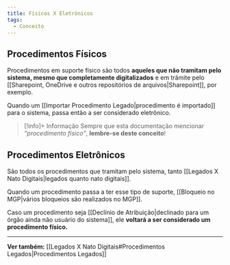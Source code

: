 ```yaml
---
title: Físicos X Eletrônicos
tags:
  - Conceito
---
```

## Procedimentos Físicos

Procedimentos em suporte físico são todos **aqueles que não tramitam pelo sistema, mesmo que completamente digitalizados** e em trâmite pelo [[Sharepoint, OneDrive e outros repositórios de arquivos|Sharepoint]], por exemplo.

Quando um [[Importar Procedimento Legado|procedimento é importado]] para o sistema, passa então a ser considerado eletrônico.

> [!info]+ Informação
> Sempre que esta documentação mencionar *"procedimento físico"*, **lembre-se deste conceito**!

## Procedimentos Eletrônicos

São todos os procedimentos que tramitam pelo sistema, tanto [[Legados X Nato Digitais|legados quanto nato digitais]].

Quando um procedimento passa a ter esse tipo de suporte, [[Bloqueio no MGP|vários bloqueios são realizados no MGP]].

Caso um procedimento seja [[Declínio de Atribuição|declinado para um órgão ainda não usuário do sistema]], ele **voltará a ser considerado um procedimento físico.**
___
**Ver também:** [[Legados X Nato Digitais#Procedimentos Legados|Procedimentos Legados]]
